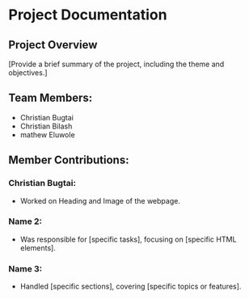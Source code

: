 # Project Documentation

## Project Overview

[Provide a brief summary of the project, including the theme and objectives.]

## Team Members:

-   Christian Bugtai
-   Christian Bilash
-   mathew Eluwole

## Member Contributions:

### Christian Bugtai:

-   Worked on Heading and Image of the webpage.

### Name 2:

-   Was responsible for [specific tasks], focusing on [specific HTML elements].

### Name 3:

-   Handled [specific sections], covering [specific topics or features].